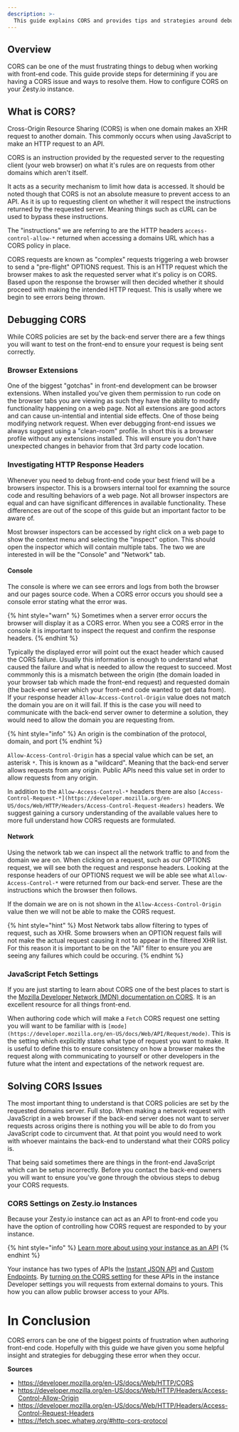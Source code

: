 ```yaml
---
description: >-
  This guide explains CORS and provides tips and strategies around debugging these types of request.
---
```


## Overview

CORS can be one of the must frustrating things to debug when working with front-end code. This guide provide steps for determining if you are having a CORS issue and ways to resolve them. How to configure CORS on your Zesty.io instance.

## What is CORS?

Cross-Origin Resource Sharing (CORS) is when one domain makes an XHR request to another domain. This commonly occurs when using JavaScript to make an HTTP request to an API.

CORS is an instruction provided by the requested server to the requesting client (your web browser) on what it's rules are on requests from other domains which aren't itself.

It acts as a security mechanism to limit how data is accessed. It should be noted though that CORS is not an absolute measure to prevent access to an API. As it is up to requesting client on whether it will respect the instructions returned by the requested server. Meaning things such as cURL can be used to bypass these instructions.

The "instructions" we are referring to are the HTTP headers `access-control-allow-*` returned when accessing a domains URL which has a CORS policy in place. 

CORS requests are known as "complex" requests triggering a web browser to send a "pre-flight" OPTIONS request. This is an HTTP request which the browser makes to ask the requested server what it's policy is on CORS. Based upon the response the browser will then decided whether it should proceed with making the intended HTTP request. This is usally where we begin to see errors being thrown.

## Debugging CORS

While CORS policies are set by the back-end server there are a few things you will want to test on the front-end to ensure your request is being sent correctly.

### Browser Extensions

One of the biggest "gotchas" in front-end development can be browser extensions. When installed you've given them permission to run code on the browser tabs you are viewing as such they have the ability to modify functionality happening on a web page. Not all extensions are good actors and can cause un-intential and intential side effects. One of those being modifying network request. When ever debugging front-end issues we always suggest using a "clean-room" profile. In short this is a browser profile without any extensions installed. This will ensure you don't have unexpected changes in behavior from that 3rd party code location.

### Investigating HTTP Response Headers

Whenever you need to debug front-end code your best friend will be a browsers inspector. This is a browsers internal tool for examning the source code and resulting behaviors of a web page. Not all browser inspectors are equal and can have significant differences in available functionality. These differences are out of the scope of this guide but an important factor to be aware of.

Most browser inspectors can be accessed by right click on a web page to show the context menu and selecting the "inspect" option. This should open the inspector which will contain multiple tabs. The two we are interested in will be the "Console" and "Network" tab. 

#### Console

The console is where we can see errors and logs from both the browser and our pages source code. When a CORS error occurs you should see a console error stating what the error was.

<!-- // TODO Show screenshot of CORS error -->

{% hint style="warn" %}
Sometimes when a server error occurs the browser will display it as a CORS error. When you see a CORS error in the console it is important to inspect the request and confirm the response headers.
{% endhint %}

Typically the displayed error will point out the exact header which caused the CORS failure. Usually this information is enough to understand what caused the failure and what is needed to allow the request to succeed. Most commmonly this is a mismatch between the origin (the domain loaded in your browser tab which made the front-end request) and requested domain (the back-end server which your front-end code wanted to get data from). If your response header `Allow-Access-Control-Origin` value does not match the domain you are on it will fail. If this is the case you will need to communicate with the back-end server owner to determine a solution, they would need to allow the domain you are requesting from.

{% hint style="info" %}
An origin is the combination of the protocol, domain, and port
{% endhint %}

`Allow-Access-Control-Origin` has a special value which can be set, an asterisk `*`. This is known as a "wildcard". Meaning that the back-end server allows requests from any origin. Public APIs need this value set in order to allow requests from any origin.

In addition to the `Allow-Access-Control-*` headers there are also `[Access-Control-Request-*](https://developer.mozilla.org/en-US/docs/Web/HTTP/Headers/Access-Control-Request-Headers)` headers. We suggest gaining a cursory understanding of the available values here to more full understand how CORS requests are formulated.

#### Network

Using the network tab we can inspect all the network traffic to and from the domain we are on. When clicking on a request, such as our OPTIONS request, we will see both the request and response headers. Looking at the response headers of our OPTIONS request we will be able see what `Allow-Access-Control-*` were returned from our back-end server. These are the instructions which the browser then follows. 

<!-- // TODO screeenshot of OPTIONS network request response headers -->

If the domain we are on is not shown in the `Allow-Access-Control-Origin` value then we will not be able to make the CORS request.

{% hint style="hint" %}
Most Network tabs allow filtering to types of request, such as XHR. Some browsers when an OPTION request fails will not make the actual request causing it not to appear in the filtered XHR list. For this reason it is important to be on the "All" filter to ensure you are seeing any failures which could be occuring.
{% endhint %}

### JavaScript Fetch Settings

If you are just starting to learn about CORS one of the best places to start is the [Mozilla Developer Network (MDN) documentation on CORS](https://developer.mozilla.org/en-US/docs/Web/HTTP/CORS). It is an excellent resource for all things front-end.

When authoring code which will make a `Fetch` CORS request one setting you will want to be familiar with is `[mode](https://developer.mozilla.org/en-US/docs/Web/API/Request/mode)`. This is the setting which explicitly states what type of request you want to make. It is useful to define this to ensure consistency on how a browser makes the request along with communicating to yourself or other developers in the future what the intent and expectations of the network request are.

## Solving CORS Issues

The most important thing to understand is that CORS policies are set by the requested domains server. Full stop. When making a network request with JavaScript in a web browser if the back-end server does not want to server requests across origins there is nothing you will be able to do from you JavaScript code to circumvent that. At that point you would need to work with whoever maintains the back-end to understand what their CORS policy is.

That being said sometimes there are things in the front-end JavaScript which can be setup incorrectly. Before you contact the back-end owners you will want to ensure you've gone through the obvious steps to debug your CORS requests.


### CORS Settings on Zesty.io Instances

Because your Zesty.io instance can act as an API to front-end code you have the option of controlling how CORS request are responded to by your instance. 

{% hint style="info" %}
[Learn more about using your instance as an API](https://zesty.org/guides/how-to-create-a-customizable-json-endpoint-for-content)
{% endhint %}

Your instance has two types of APIs the [Instant JSON API](https://zesty.org/apis/instant-content-api) and [Custom Endpoints](https://zesty.org/services/manager-ui/editor/custom-file-types-endpoints). By [turning on the CORS setting](https://zesty.org/services/manager-ui/settings/instance-settings#developer) for these APIs in the instance Developer settings you will requests from external domains to yours. This how you can allow public browser access to your APIs.


# In Conclusion

CORS errors can be one of the biggest points of frustration when authoring front-end code. Hopefully with this guide we have given you some helpful insight and strategies for debugging these error when they occur. 


**Sources**
- https://developer.mozilla.org/en-US/docs/Web/HTTP/CORS
- https://developer.mozilla.org/en-US/docs/Web/HTTP/Headers/Access-Control-Allow-Origin
- https://developer.mozilla.org/en-US/docs/Web/HTTP/Headers/Access-Control-Request-Headers
- https://fetch.spec.whatwg.org/#http-cors-protocol